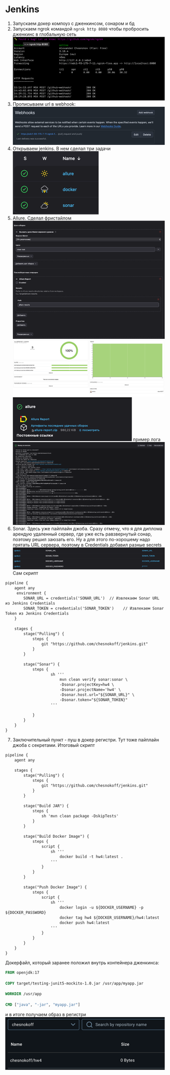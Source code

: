 # Jenkins

1) Запускаем докер компоуз с дженкинсом, сонаром и бд
2) Запускаем ngrok командой `ngrok http 8080` чтобы пробросить дженкинс в глобальную сеть![img_1.png](imgs/img_1.png)
3) Прописываем url в webhook: ![img.png](imgs/img.png)
4) Открываем jenkins. В нем сделал три задачи ![img_2.png](imgs/img_2.png) 
5) Allure. Сделал фристайлом ![img_3.png](imgs/img_3.png)
![img_4.png](imgs/img_4.png)![img_5.png](imgs/img_5.png)
пример лога ![img_8.png](imgs/img_8.png)
6) Sonar. Здесь уже пайплайн джоба. Сразу отмечу, что я для диплома арендую удаленный сервер, где уже есть равзвернутый сонар,
поэтому решил заюзать его. Ну а для этого по-хорошему надо прятать URL сервера, поэтому в Credentials добавил разные secrets ![img_7.png](imgs/img_7.png)
Сам скрипт
```
pipeline {
    agent any
     environment {
        SONAR_URL = credentials('SONAR_URL')  // Извлекаем Sonar URL из Jenkins Credentials
        SONAR_TOKEN = credentials('SONAR_TOKEN')    // Извлекаем Sonar Token из Jenkins Credentials
    }

    stages {
        stage("Pulling") {
            steps {
                git "https://github.com/chesnokoff/jenkins.git"
            }
        }
        
        stage("Sonar") {
            steps {
                    sh '''
                        mvn clean verify sonar:sonar \
                        -Dsonar.projectKey=hw4 \
                        -Dsonar.projectName='hw4' \
                        -Dsonar.host.url="${SONAR_URL}" \
                        -Dsonar.token="${SONAR_TOKEN}"
                    '''
                
            }
        }
    }
}
```
7) Заключительный пункт - пуш в докер регистри. Тут тоже пайплайн джоба с секретами. Итоговый скрипт
```
pipeline {
    agent any

    stages {
        stage("Pulling") {
            steps {
                git "https://github.com/chesnokoff/jenkins.git"
            }
        }

        stage("Build JAR") {
            steps {
                sh 'mvn clean package -DskipTests'
            }
        }

        stage("Build Docker Image") {
            steps {
                script {
                    sh '''
                        docker build -t hw4:latest .
                    '''
                }
            }
        }

        stage("Push Docker Image") {
            steps {
                script {
                    sh '''
                        docker login -u ${DOCKER_USERNAME} -p ${DOCKER_PASSWORD}
                        docker tag hw4 ${DOCKER_USERNAME}/hw4:latest 
                        docker push hw4:latest
                    '''
                }
            }
        }
    }
}
```
Докерфайл, который заранее положил внутрь контейнера дженкинса:

```dockerfile
FROM openjdk:17

COPY target/testing-junit5-mockito-1.0.jar /usr/app/myapp.jar

WORKDIR /usr/app

CMD ["java", "-jar", "myapp.jar"]
```
и в итоге получаем образ в регистри
![img_9.png](imgs/img_9.png)
